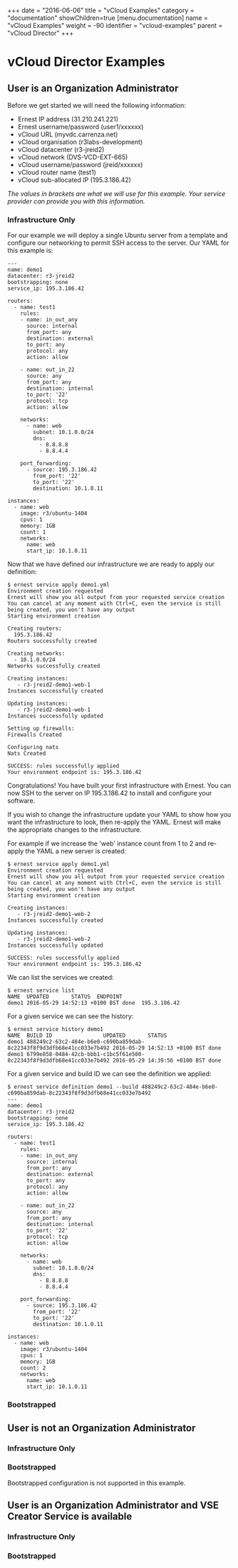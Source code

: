 +++
date = "2016-06-06"
title = "vCloud Examples"
category = "documentation"
showChildren=true
[menu.documentation]
  name = "vCloud Examples"
  weight = -90
  identifier = "vcloud-examples"
  parent = "vCloud Director"
+++

# vCloud Director Examples

## User is an Organization Administrator

Before we get started we will need the following information:

* Ernest IP address (31.210.241.221)
* Ernest username/password (user1/xxxxxx)
* vCloud URL (myvdc.carrenza.net)
* vCloud organisation (r3labs-development)
* vCloud datacenter (r3-jreid2)
* vCloud network (DVS-VCD-EXT-665)
* vCloud username/password (jreid/xxxxxx)
* vCloud router name (test1)
* vCloud sub-allocated IP (195.3.186.42)

*The values in brackets are what we will use for this example. Your service provider can provide you with this information.*

### Infrastructure Only

For our example we will deploy a single Ubuntu server from a template and configure our networking to permit SSH access to the server. Our YAML for this example is:

```
---
name: demo1
datacenter: r3-jreid2
bootstrapping: none
service_ip: 195.3.186.42

routers: 
  - name: test1
    rules:
    - name: in_out_any
      source: internal
      from_port: any
      destination: external
      to_port: any
      protocol: any
      action: allow

    - name: out_in_22
      source: any
      from_port: any
      destination: internal
      to_port: '22'
      protocol: tcp
      action: allow

    networks:
      - name: web
        subnet: 10.1.0.0/24
        dns:
          - 8.8.8.8
          - 8.8.4.4

    port_forwarding:
      - source: 195.3.186.42
        from_port: '22'
        to_port: '22'
        destination: 10.1.0.11

instances:
  - name: web
    image: r3/ubuntu-1404
    cpus: 1
    memory: 1GB
    count: 1
    networks:
      name: web
      start_ip: 10.1.0.11

```

Now that we have defined our infrastructure we are ready to apply our definition:

```
$ ernest service apply demo1.yml
Environment creation requested
Ernest will show you all output from your requested service creation
You can cancel at any moment with Ctrl+C, even the service is still being created, you won't have any output
Starting environment creation

Creating routers:
  195.3.186.42
Routers successfully created

Creating networks:
  - 10.1.0.0/24
Networks successfully created

Creating instances:
   - r3-jreid2-demo1-web-1
Instances successfully created

Updating instances:
   - r3-jreid2-demo1-web-1
Instances successfully updated

Setting up firewalls:
Firewalls Created

Configuring nats
Nats Created

SUCCESS: rules successfully applied
Your environment endpoint is: 195.3.186.42

```
Congratulations! You have built your first infrastructure with Ernest. You can now SSH to the server on IP 195.3.186.42 to install and configure your software.

If you wish to change the infrastructure update your YAML to show how you want the infrastructure to look, then re-apply the YAML. Ernest will make the appropriate changes to the infrastructure.

For example if we increase the 'web' instance count from 1 to 2 and re-apply the YAML a new server is created:

```
$ ernest service apply demo1.yml 
Environment creation requested
Ernest will show you all output from your requested service creation
You can cancel at any moment with Ctrl+C, even the service is still being created, you won't have any output
Starting environment creation

Creating instances:
   - r3-jreid2-demo1-web-2
Instances successfully created

Updating instances:
   - r3-jreid2-demo1-web-2
Instances successfully updated

SUCCESS: rules successfully applied
Your environment endpoint is: 195.3.186.42

```

We can list the services we created:

```
$ ernest service list
NAME  UPDATED       STATUS  ENDPOINT
demo1 2016-05-29 14:52:13 +0100 BST done  195.3.186.42

```

For a given service we can see the history:

```
$ ernest service history demo1
NAME  BUILD ID                UPDATED       STATUS
demo1 488249c2-63c2-484e-b6e0-c690ba859dab-8c22343f8f9d3dfb68e41cc033e7b492 2016-05-29 14:52:13 +0100 BST done
demo1 6799e858-0484-42cb-bbb1-c1bc5f61e500-8c22343f8f9d3dfb68e41cc033e7b492 2016-05-29 14:39:56 +0100 BST done

```

For a given service and build ID we can see the definition we applied:

```
$ ernest service definition demo1 --build 488249c2-63c2-484e-b6e0-c690ba859dab-8c22343f8f9d3dfb68e41cc033e7b492
---
name: demo1
datacenter: r3-jreid2
bootstrapping: none
service_ip: 195.3.186.42

routers: 
  - name: test1
    rules:
    - name: in_out_any
      source: internal
      from_port: any
      destination: external
      to_port: any
      protocol: any
      action: allow

    - name: out_in_22
      source: any
      from_port: any
      destination: internal
      to_port: '22'
      protocol: tcp
      action: allow

    networks:
      - name: web
        subnet: 10.1.0.0/24
        dns:
          - 8.8.8.8
          - 8.8.4.4

    port_forwarding:
      - source: 195.3.186.42
        from_port: '22'
        to_port: '22'
        destination: 10.1.0.11

instances:
  - name: web
    image: r3/ubuntu-1404
    cpus: 1
    memory: 1GB
    count: 2
    networks:
      name: web
      start_ip: 10.1.0.11

```

### Bootstrapped

## User is not an Organization Administrator

### Infrastructure Only

### Bootstrapped

Bootstrapped configuration is not supported in this example.

## User is an Organization Administrator and VSE Creator Service is available

### Infrastructure Only

### Bootstrapped
